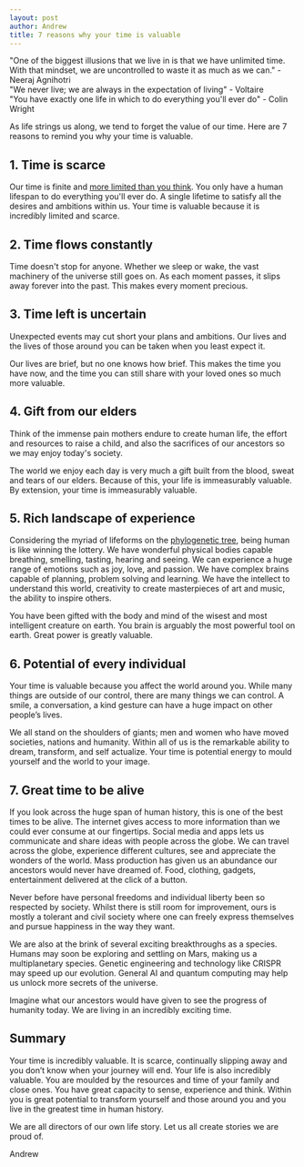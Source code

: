 ```yaml
---
layout: post
author: Andrew
title: 7 reasons why your time is valuable
---
```


<div class="text-right mb-4">
<span class="font-italic">"One of the biggest illusions that we live in is that we have unlimited time. With that mindset, we are uncontrolled to waste it as much as we can."</span> - Neeraj Agnihotri
</div>

<div class="text-right mb-4">
<span class="font-italic">"We never live; we are always in the expectation of living"</span> - Voltaire
</div>

<div class="text-right mb-4">
<span class="font-italic">"You have exactly one life in which to do everything you'll ever do"</span> - Colin Wright
</div>


As life strings us along, we tend to forget the value of our time. Here are 7 reasons to remind you why your time is valuable.

## 1. Time is scarce

Our time is finite and [more limited than you think](https://waitbutwhy.com/2014/05/life-weeks.html). You only have a human lifespan to do everything you'll ever do. A single lifetime to satisfy all the desires and ambitions within us. Your time is valuable because it is incredibly limited and scarce.

## 2. Time flows constantly

Time doesn't stop for anyone. Whether we sleep or wake, the vast machinery of the universe still goes on. As each moment passes, it slips away forever into the past. This makes every moment precious.

## 3. Time left is uncertain

Unexpected events may cut short your plans and ambitions. Our lives and the lives of those around you can be taken when you least expect it.

Our lives are brief, but no one knows how brief. This makes the time you have now, and the time you can still share with your loved ones so much more valuable.

## 4. Gift from our elders

Think of the immense pain mothers endure to create human life, the effort and resources to raise a child, and also the sacrifices of our ancestors so we may enjoy today's society.

The world we enjoy each day is very much a gift built from the blood, sweat and tears of our elders. Because of this, your life is immeasurably valuable. By extension, your time is immeasurably valuable.

## 5. Rich landscape of experience

Considering the myriad of lifeforms on the [phylogenetic tree](https://en.wikipedia.org/wiki/Phylogenetic_tree), being human is like winning the lottery. We have wonderful physical bodies capable breathing, smelling, tasting, hearing and seeing. We can experience a huge range of emotions such as joy, love, and passion. We have complex brains capable of planning, problem solving and learning. We have the intellect to understand this world, creativity to create masterpieces of art and music, the ability to inspire others.

You have been gifted with the body and mind of the wisest and most intelligent creature on earth. You brain is arguably the most powerful tool on earth. Great power is greatly valuable.

## 6. Potential of every individual

Your time is valuable because you affect the world around you. While many things are outside of our control, there are many things we can control. A smile, a conversation, a kind gesture can have a huge impact on other people’s lives.

We all stand on the shoulders of giants; men and women who have moved societies, nations and humanity. Within all of us is the remarkable ability to dream, transform, and self actualize. Your time is potential energy to mould yourself and the world to your image.

## 7. Great time to be alive

If you look across the huge span of human history, this is one of the best times to be alive. The internet gives access to more information than we could ever consume at our fingertips. Social media and apps lets us communicate and share ideas with people across the globe. We can travel across the globe, experience different cultures, see and appreciate the wonders of the world. Mass production has given us an abundance our ancestors would never have dreamed of. Food, clothing, gadgets, entertainment delivered at the click of a button.

Never before have personal freedoms and individual liberty been so respected by society. Whilst there is still room for improvement, ours is mostly a tolerant and civil society where one can freely express themselves and pursue happiness in the way they want.

We are also at the brink of several exciting breakthroughs as a species. Humans may soon be exploring and settling on Mars, making us a multiplanetary species. Genetic engineering and technology like CRISPR may speed up our evolution. General AI and quantum computing may help us unlock more secrets of the universe.

Imagine what our ancestors would have given to see the progress of humanity today. We are living in an incredibly exciting time.

## Summary

Your time is incredibly valuable. It is scarce, continually slipping away and you don’t know when your journey will end. Your life is also incredibly valuable. You are moulded by the resources and time of your family and close ones. You have great capacity to sense, experience and think. Within you is great potential to transform yourself and those around you and you live in the greatest time in human history.

We are all directors of our own life story. Let us all create stories we are proud of.

Andrew